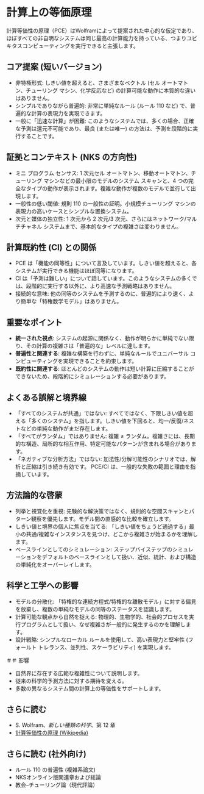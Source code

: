 # 計算上の等価原理

計算等価性の原理（PCE）はWolframによって提案された中心的な仮定であり、ほぼすべての非自明なシステムは同じ最高の計算能力を持っている、つまりユビキタスコンピューティングを実行できると主張します。

## コア提案 (短いバージョン)
- 非特権形式: しきい値を超えると、さまざまなベクトル (セル オートマトン、チューリング マシン、化学反応など) の計算可能な動作に本質的な違いはありません。
- シンプルでありながら普遍的: 非常に単純なルール (ルール 110 など) で、普遍的な計算の表現力を実現できます。
- 一般に「迅速な計算」が困難: このようなシステムでは、多くの場合、正確な予測は還元不可能であり、最良 (または唯一) の方法は、予測を段階的に実行することです。

## 証拠とコンテキスト (NKS の方向性)
- ミニ プログラム センサス: 1 次元セル オートマトン、移動オートマトン、チューリング マシンなどの最小限のモデルのシステム スキャンと、4 つの完全なタイプの動作が表示されます。複雑な動作が複数のモデルで並行して出現します。
- 一般性の低い閾値: 規則 110 の一般性の証明。小規模チューリング マシンの表現力の高いケースとシンプルな置換システム。
- 次元と媒体の独立性: 1 次元から 2 次元/3 次元、さらにはネットワーク/マルチチャネル システムまで、基本的なタイプの複雑さは変わりません。

## 計算既約性 (CI) との関係
- PCE は「機能の同等性」について言及しています。しきい値を超えると、各システムが実行できる機能はほぼ同等になります。
- CI は「予測は難しい」について話しています。このようなシステムの多くでは、段階的に実行する以外に、より高速な予測戦略はありません。
- 接続的な意味: 他の同等のシステムを予測するのに、普遍的により速く、より簡単な「特権数学モデル」はありません。

## 重要なポイント
- **統一された視点**: システムの起源に関係なく、動作が明らかに単純でない限り、その計算の複雑さは「普遍的な」レベルに達します。
- **普遍性と関連する**: 複雑な構築を行わずに、単純なルールでユニバーサル コンピューティングを実現できることを約束します。
- **既約性に関連する**: ほとんどのシステムの動作は短い計算に圧縮することができないため、段階的にシミュレーションする必要があります。

## よくある誤解と境界線
- 「すべてのシステムが共通」ではない: すべてではなく、下限しきい値を超える「多くのシステム」を指します。しきい値を下回ると、均一/反復/ネストなどの単純な動作がまだ存在します。
- 「すべてがランダム」ではありません: 複雑 ≠ ランダム。複雑さには、長期的な構造、局所的な相互作用、特定可能なパターンが含まれる場合があります。
- 「ネガティブな分析方法」ではない: 加法性/分解可能性のシナリオでは、解析と圧縮は引き続き有効です。 PCE/CI は、一般的な失敗の範囲と理由を指摘しています。

## 方法論的な啓蒙
- 列挙と視覚化を重視: 先験的な解決策ではなく、規則的な空間スキャンとパターン観察を優先します。モデル間の直感的な比較を確立します。
- しきい値と境界の個人に焦点を当てる: 「しきい値をちょうど通過する」最小の共通/複雑なインスタンスを見つけ、どこから複雑さが始まるかを理解します。
- ベースラインとしてのシミュレーション: ステップバイステップのシミュレーションをデフォルトのベースラインとして扱い、近似、統計、および構造の単純化をオーバーレイします。

## 科学と工学への影響
- モデルの分散化: 「特権的な連続方程式/特権的な離散モデル」に対する偏見を放棄し、複数の単純なモデルの同等のステータスを認識します。
- 計算可能な観点から自然を捉える: 物理的、生物学的、社会的プロセスを実行プログラムとして扱い、なぜ複雑さが一般的に発生するのかを理解します。
- 設計戦略: シンプルなローカル ルールを使用して、高い表現力と堅牢性 (フォールト トレランス、並列性、スケーラビリティ) を実現します。

＃＃ 影響
- 自然界に存在する広範な複雑性について説明します。
- 従来の科学的予測方法に対する期待を変える。
- 多数の異なるシステム間の計算上の等価性をサポートします。

## さらに読む
- S. Wolfram、*新しい種類の科学*、第 12 章
- [計算等価性の原理 (Wikipedia)](https://en.wikipedia.org/wiki/Principle_of_Computational_Equivalence)


## さらに読む (社外向け)
- ルール 110 の普遍性 (複雑系論文)
- NKSオンライン版関連章および総論
- 教会–チューリング論（現代評論）